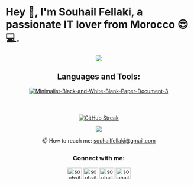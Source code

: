 <html>
<body>
    <h1 class="page-title"><strong>Hey 👋, I'm Souhail Fellaki, a passionate IT lover from Morocco 😍💻.</strong></h1><p class="page-description"></p></header><div class="page-body">
<article id="7b7db623-dae7-443b-b948-09f4444069db" class="page sans"><header><a href="https://ibb.co/pf6rnLF">
 <p align="center"> <img  src="https://i.ibb.co/5rXx2RH/329566101-727748832355184-5866501581331802860-n.jpg" /></p>
</a>
</p><h2 align="center">Languages and Tools:</h2><figure id="08cb4477-3fdb-4162-9733-f4edde0fac3d" class="image"><p align="center"><a href="https://ibb.co/ymzL3jV"><img src="https://i.ibb.co/TDQzC3r/Minimalist-Black-and-White-Blank-Paper-Document-3.png" alt="Minimalist-Black-and-White-Blank-Paper-Document-3" /></a></p></figure><p id="8ddb9764-b256-474d-b736-1ad269d48b64" class="">
</p></div></article><span class="sans" style="font-size:14px;padding-top:2em"></span>


<p align="center"><a href="https://git.io/streak-stats"><img src="https://github-readme-streak-stats.herokuapp.com?user=SouhailFl&theme=shadow-purple&border_radius=30" alt="GitHub Streak" /></a></p>
<p align="center"><img src="https://animesher.com/orig/0/19/197/1978/animesher.com_code-computer-html-197855.gif" /></p>

<p align="center">📫 How to reach me: <a href="mailto:souhailfellaki@gmail.com">souhailfellaki@gmail.com</a> </p>


<h3 align="center">Connect with me:</h3>
<p align="center">
<a href="https://linkedin.com/in/souhail fellaki" target="blank"><img align="center" src="https://raw.githubusercontent.com/rahuldkjain/github-profile-readme-generator/master/src/images/icons/Social/linked-in-alt.svg" alt="souhail fellaki" height="30" width="40" /></a>
<a href="https://fb.com/souhail fellaki" target="blank"><img align="center" src="https://raw.githubusercontent.com/rahuldkjain/github-profile-readme-generator/master/src/images/icons/Social/facebook.svg" alt="souhail fellaki" height="30" width="40" /></a>
<a href="https://instagram.com/souhail_fl" target="blank"><img align="center" src="https://raw.githubusercontent.com/rahuldkjain/github-profile-readme-generator/master/src/images/icons/Social/instagram.svg" alt="souhail_fl" height="30" width="40" /></a>
<a href="https://discord.gg/souhail_fl #8484" target="blank"><img align="center" src="https://raw.githubusercontent.com/rahuldkjain/github-profile-readme-generator/master/src/images/icons/Social/discord.svg" alt="souhail_fl #8484" height="30" width="40" /></a>
</p>

</body></html>

